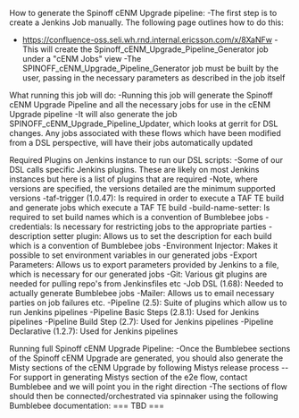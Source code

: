 How to generate the Spinoff cENM Upgrade pipeline:
-The first step is to create a Jenkins Job manually. The following page outlines how to do this:
  - https://confluence-oss.seli.wh.rnd.internal.ericsson.com/x/8XaNFw
-This will create the Spinoff_cENM_Upgrade_Pipeline_Generator job under a "cENM Jobs" view
-The SPINOFF_cENM_Upgrade_Pipeline_Generator job must be built by the user, passing in the necessary parameters as described in the job itself

What running this job will do:
-Running this job will generate the Spinoff cENM Upgrade Pipeline and all the necessary jobs for use in the cENM Upgrade pipeline
-It will also generate the job SPINOFF_cENM_Upgrade_Pipeline_Updater, which looks at gerrit for DSL changes. Any jobs associated with these flows which have been modified from a DSL perspective, will have their jobs automatically updated

Required Plugins on Jenkins instance to run our DSL scripts:
-Some of our DSL calls specific Jenkins plugins. These are likely on most Jenkins instances but here is a list of plugins that are required
-Note, where versions are specified, the versions detailed are the minimum supported versions
  -taf-trigger (1.0.47): Is required in order to execute a TAF TE build and generate jobs which execute a TAF TE build
  -build-name-setter: Is required to set build names which is a convention of Bumblebee jobs
  -credentials: Is necessary for restricting jobs to the appropriate parties
  -description setter plugin: Allows us to set the description for each build which is a convention of Bumblebee jobs
  -Environment Injector: Makes it possible to set environment variables in our generated jobs
  -Export Parameters: Allows us to export parameters provided by Jenkins to a file, which is necessary for our generated jobs
  -Git: Various git plugins are needed for pulling repo's from Jenkinsfiles etc
  -Job DSL (1.68): Needed to actually generate Bumblebee jobs
  -Mailer: Allows us to email necessary parties on job failures etc.
  -Pipeline (2.5): Suite of plugins which allow us to run Jenkins pipelines
  -Pipeline Basic Steps (2.8.1): Used for Jenkins pipelines
  -Pipeline Build Step (2.7): Used for Jenkins pipelines
  -Pipeline Declarative (1.2.7): Used for Jenkins pipelines

Running full Spinoff cENM Upgrade Pipeline:
-Once the Bumblebee sections of the Spinoff cENM Upgrade are generated, you should also generate the Misty sections of the cENM Upgrade by following Mistys release process
--For support in generating Mistys section of the e2e flow, contact Bumblebee and we will point you in the right direction
-The sections of flow should then be connected/orchestrated via spinnaker using the following Bumblebee documentation: === TBD ===
